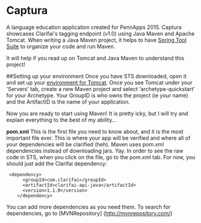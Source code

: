 # Captura
A language education application created for PennApps 2015. Captura showcases Clarifai's tagging endpoint (v1.0) using Java Maven and Apache Tomcat. When writing a Java Maven project, it helps to have [Spring Tool Suite](https://spring.io/tools/sts/all) to organize your code and run Maven.

It will help if you read up on Tomcat and Java Maven to understand this project!

##Setting up your environment
Once you have STS downloaded, open it and set up your [environment for Tomcat](http://crunchify.com/step-by-step-guide-to-setup-and-install-apache-tomcat-server-in-eclipse-development-environment-ide/). Once you see Tomcat under your 'Servers' tab, create a new Maven project and select 'archetype-quickstart' for your Archetype. Your GroupID is who owns the project (ie your name) and the ArtifactID is the name of your application.

Now you are ready to start using Maven! It is pretty icky, but I will try and explain everything to the best of my ability...

__pom.xml__ This is the first file you need to know about, and it is the most important file ever. This is where your app will be verified and where all of your dependencies will be clarified (heh). Maven uses pom.xml dependencies instead of downloading jars. Yay. In order to see the raw code in STS, when you click on the file, go to the pom.xml tab. For now, you should just add the Clarifai dependency:
```
 <dependency>
	  <groupId>com.clarifai</groupId>
	  <artifactId>clarifai-api-java</artifactId>
	  <version>1.1.0</version>
	</dependency>
```
You can add more dependencies as you need them. To search for dependencies, go to [MVNRepository] (http://mvnrepository.com/)



